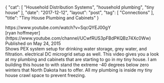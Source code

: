 {
   "cat": [
      "Household Distribution Systems",
      "household plumbing",
      "tiny house"
   ],
   "date": "2017-12-12",
   "layout": "post",
   "tag": [
      "Connections"
   ],
   "title": "Tiny House Plumbing and Cabinets"
}

<div>https://www.youtube.com/watch?v=SqcQYEJ00gY</div>
<div></div>
<div>
<div id="top-row" class="style-scope ytd-video-secondary-info-renderer">
<div id="upload-info" class="style-scope ytd-video-owner-renderer">[ryan hoffmeyer](https://www.youtube.com/channel/UCwfRUS3pFBdPKQBz74Xc0Ww) Published on May 24, 2015</div>
<div id="sponsor-button" class="style-scope ytd-video-owner-renderer"></div>
<div>Shows PEX system setup for drinking water storage, grey water, and filtration.  electrical DC microgrid setup as well. This video gives you a look at my plumbing and cabinets that are starting to go in my tiny house. I am building this house to with stand the extreme -40 degrees below zero winters that North Dakota has to offer. All my plumbing is inside my tiny house crawl space to prevent freezing.</div>
</div>
</div>
<div></div>
<div>
<div id="top-row" class="style-scope ytd-video-secondary-info-renderer">
<div id="sponsor-button" class="style-scope ytd-video-owner-renderer">

</div>
</div>
</div>
